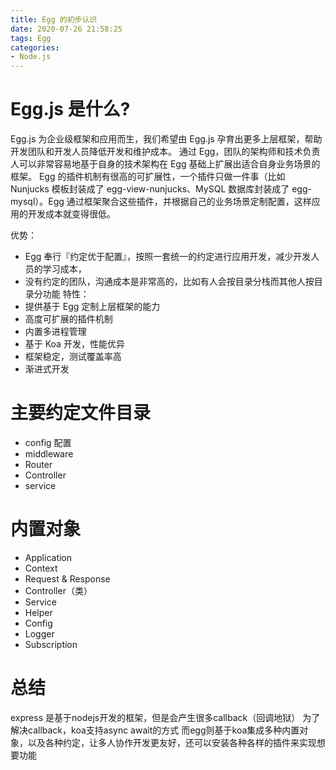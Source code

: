 ```yaml
---
title: Egg 的初步认识
date: 2020-07-26 21:58:25
tags: Egg
categories: 
- Node.js
---
```

# Egg.js 是什么?
Egg.js 为企业级框架和应用而生，我们希望由 Egg.js 孕育出更多上层框架，帮助开发团队和开发人员降低开发和维护成本。
通过 Egg，团队的架构师和技术负责人可以非常容易地基于自身的技术架构在 Egg 基础上扩展出适合自身业务场景的框架。
Egg 的插件机制有很高的可扩展性，一个插件只做一件事（比如 Nunjucks 模板封装成了 egg-view-nunjucks、MySQL 数据库封装成了 egg-mysql）。Egg 通过框架聚合这些插件，并根据自己的业务场景定制配置，这样应用的开发成本就变得很低。

优势：
* Egg 奉行『约定优于配置』，按照一套统一的约定进行应用开发，减少开发人员的学习成本，
* 没有约定的团队，沟通成本是非常高的，比如有人会按目录分栈而其他人按目录分功能
特性： 
* 提供基于 Egg 定制上层框架的能力
* 高度可扩展的插件机制
* 内置多进程管理
* 基于 Koa 开发，性能优异
* 框架稳定，测试覆盖率高
* 渐进式开发

# 主要约定文件目录
* config 配置
* middleware
* Router
* Controller
* service

# 内置对象
* Application
* Context
* Request & Response
* Controller（类）
* Service
* Helper
* Config
* Logger
* Subscription

# 总结
express 是基于nodejs开发的框架，但是会产生很多callback（回调地狱）
为了解决callback，koa支持async await的方式
而egg则基于koa集成多种内置对象，以及各种约定，让多人协作开发更友好，还可以安装各种各样的插件来实现想要功能



